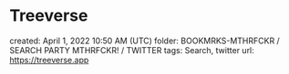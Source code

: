 # Treeverse

created: April 1, 2022 10:50 AM (UTC)
folder: BOOKMRKS-MTHRFCKR / SEARCH PARTY MTHRFCKR! / TWITTER
tags: Search, twitter
url: https://treeverse.app